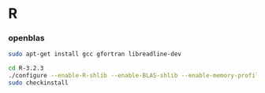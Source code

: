 # R

### openblas


```zsh
sudo apt-get install gcc gfortran libreadline-dev

cd R-3.2.3
./configure --enable-R-shlib --enable-BLAS-shlib --enable-memory-profiling --with-tcltk=no
sudo checkinstall
```

